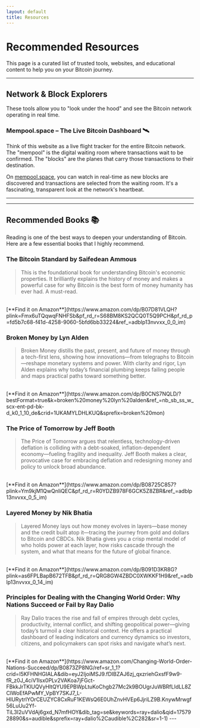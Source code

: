 ```yaml
---
layout: default
title: Resources
---
```


# Recommended Resources

This page is a curated list of trusted tools, websites, and educational content to help you on your Bitcoin journey.

---

## Network & Block Explorers

These tools allow you to "look under the hood" and see the Bitcoin network operating in real time.

### Mempool.space – The Live Bitcoin Dashboard 🛰️

Think of this website as a live flight tracker for the entire Bitcoin network. The "mempool" is the digital waiting room where transactions wait to be confirmed. The "blocks" are the planes that carry those transactions to their destination.

On [mempool.space](https://mempool.space), you can watch in real-time as new blocks are discovered and transactions are selected from the waiting room. It's a fascinating, transparent look at the network's heartbeat.

---

---

## Recommended Books 📚

Reading is one of the best ways to deepen your understanding of Bitcoin. Here are a few essential books that I highly recommend.

### The Bitcoin Standard by Saifedean Ammous
> This is the foundational book for understanding Bitcoin's economic properties. It brilliantly explains the history of money and makes a powerful case for why Bitcoin is the best form of money humanity has ever had. A must-read.
<br>
[**Find it on Amazon**](https://www.amazon.com/dp/B07D81VLQH?plink=Fmx6uTQqwqFNHFSb&pf_rd_r=S68BM8KS2QCQ0T5Q9PCH&pf_rd_p=fd5b7c68-f41d-4258-9060-5bfd6bb33224&ref_=adblp13nvvxx_0_0_im)

### Broken Money by Lyn Alden
> Broken Money distills the past, present, and future of money through a tech-first lens, showing how innovations—from telegraphs to Bitcoin—reshape monetary systems and power. With clarity and rigor, Lyn Alden explains why today’s financial plumbing keeps failing people and maps practical paths toward something better.
<br>
[**Find it on Amazon**](https://www.amazon.com/dp/B0CNS7NQLD/?bestFormat=true&k=broken%20money%20lyn%20alden&ref_=nb_sb_ss_w_scx-ent-pd-bk-d_k0_1_10_de&crid=1UKAMYLDHLKUQ&sprefix=broken%20mon)

### The Price of Tomorrow by Jeff Booth
> The Price of Tomorrow argues that relentless, technology-driven deflation is colliding with a debt-soaked, inflation-dependent economy—fueling fragility and inequality. Jeff Booth makes a clear, provocative case for embracing deflation and redesigning money and policy to unlock broad abundance.
<br>
[**Find it on Amazon**](https://www.amazon.com/dp/B08725C857?plink=Ym9kjM1QwQnIiQEC&pf_rd_r=R0YDZB978F6GCK5Z8ZBR&ref_=adblp13nvvxx_0_5_im)

### Layered Money by Nik Bhatia
> Layered Money lays out how money evolves in layers—base money and the credit built atop it—tracing the journey from gold and dollars to Bitcoin and CBDCs. Nik Bhatia gives you a crisp mental model of who holds power at each layer, how risks cascade through the system, and what that means for the future of global finance.
<br>
[**Find it on Amazon**](https://www.amazon.com/dp/B091D3KR8G?plink=as6FPLBapB672TFB&pf_rd_r=QRG8GW4ZBDC0XWKKF1H9&ref_=adblp13nvvxx_0_14_im)

### Principles for Dealing with the Changing World Order: Why Nations Succeed or Fail by Ray Dalio
> Ray Dalio traces the rise and fall of empires through debt cycles, productivity, internal conflict, and shifting geopolitical power—giving today’s turmoil a clear historical context. He offers a practical dashboard of leading indicators and currency dynamics so investors, citizens, and policymakers can spot risks and navigate what’s next.
<br>
[**Find it on Amazon**](https://www.amazon.com/Changing-World-Order-Nations-Succeed/dp/B0873ZP8NG/ref=sr_1_1?crid=I5KFHNHGIALA&dib=eyJ2IjoiMSJ9.fDIBZAJ6zj_qxzriehGxsfF9w9-fR_z0J_4ciV1Isx0PLv2VAKoa7jFGct-FBkkJrTKlUQVyHltQYU9EPBWpLtuKoChgb27Mc2k9BOUgrJuWBRfLIdLL8ZCIWoEfAPwMY_VpBY7SKJ7_L-HIURytrlYOrCEUZYC8CxRuF1KEWsQ6E0UhZnvHVEp6JjriLZ9B.KnywMrwgf56LuUu2Yf-TiL3I2uVVdAj6gxd_N7mfHOY&dib_tag=se&keywords=ray+dalio&qid=1757928890&s=audible&sprefix=ray+dalio%2Caudible%2C282&sr=1-1)
---
